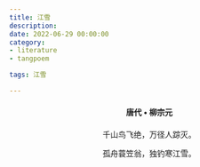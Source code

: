 ```yaml
---
title: 江雪
description:
date: 2022-06-29 00:00:00
category:
- literature
- tangpoem

tags: 江雪

---
```


<div id="poem-author">
唐代 • 柳宗元
</div>
<div id="poem-body">
<p class="poem-paragraph">千山鸟飞绝，万径人踪灭。</p>
<p class="poem-paragraph">孤舟蓑笠翁，独钓寒江雪。</p>

</div>

<style>

#poem-author {
    width: 100%;
    text-align: center;
    margin: 20px 0;
    font-weight: bold;
}
#poem-body {
    width: 100%;
    text-align: center;
}
.poem-paragraph {
    font-family: "仿宋"
}

</style>